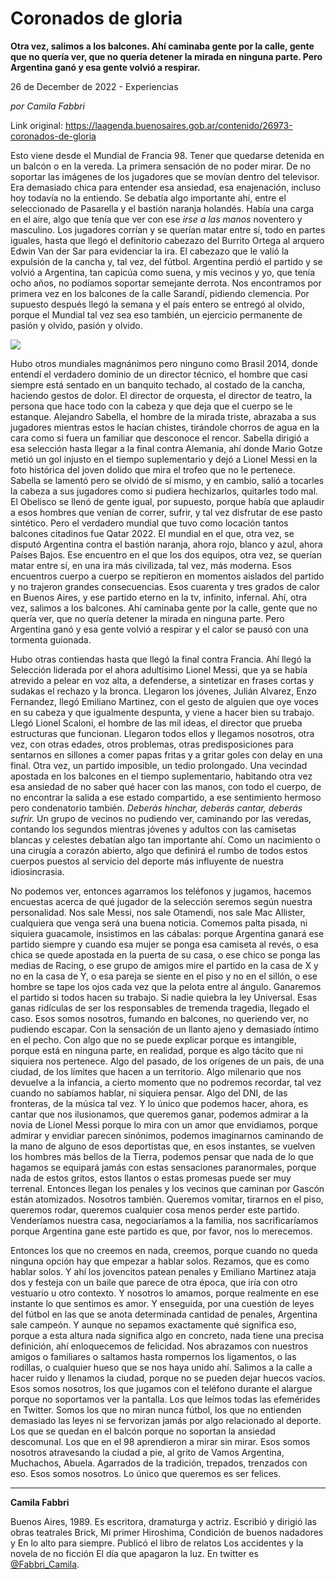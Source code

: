# Coronados de gloria

**Otra vez, salimos a los balcones. Ahí caminaba gente por la calle, gente que no quería ver, que no quería detener la mirada en ninguna parte. Pero Argentina ganó y esa gente volvió a respirar.**

26 de December de 2022 - Experiencias

_por Camila Fabbri_

Link original: https://laagenda.buenosaires.gob.ar/contenido/26973-coronados-de-gloria



Esto viene desde el Mundial de Francia 98. Tener que quedarse detenida en un balcón o en la vereda. La primera sensación de no poder mirar. De no soportar las imágenes de los jugadores que se movían dentro del televisor. Era demasiado chica para entender esa ansiedad, esa enajenación, incluso hoy todavía no la entiendo. Se debatía algo importante ahí, entre el seleccionado de Pasarella y el bastión naranja holandés. Había una carga en el aire, algo que tenía que ver con ese *irse a las manos* noventero y masculino. Los jugadores corrían y se querían matar entre sí, todo en partes iguales, hasta que llegó el definitorio cabezazo del Burrito Ortega al arquero Edwin Van der Sar para evidenciar la ira. El cabezazo que le valió la expulsión de la cancha y, tal vez, del fútbol. Argentina perdió el partido y se volvió a Argentina, tan capicúa como suena, y mis vecinos y yo, que tenía ocho años, no podíamos soportar semejante derrota. Nos encontramos por primera vez en los balcones de la calle Sarandí, pidiendo clemencia. Por supuesto después llegó la semana y el país entero se entregó al olvido, porque el Mundial tal vez sea eso también, un ejercicio permanente de pasión y olvido, pasión y olvido.




![](https://cdn.feater.me/files/images/766003/94938c6b-e4bb-421a-b0df-a4c9dd2441ab.jpg)




Hubo otros mundiales magnánimos pero ninguno como Brasil 2014, donde entendí el verdadero dominio de un director técnico, el hombre que casi siempre está sentado en un banquito techado, al costado de la cancha, haciendo gestos de dolor. El director de orquesta, el director de teatro, la persona que hace todo con la cabeza y que deja que el cuerpo se le estanque. Alejandro Sabella, el hombre de la mirada triste, abrazaba a sus jugadores mientras estos le hacían chistes, tirándole chorros de agua en la cara como si fuera un familiar que desconoce el rencor. Sabella dirigió a esa selección hasta llegar a la final contra Alemania, ahí donde Mario Gotze metió un gol injusto en el tiempo suplementario y dejó a Lionel Messi en la foto histórica del joven dolido que mira el trofeo que no le pertenece. Sabella se lamentó pero se olvidó de sí mismo, y en cambio, salió a tocarles la cabeza a sus jugadores como si pudiera hechizarlos, quitarles todo mal. El Obelisco se llenó de gente igual, por supuesto, porque había que aplaudir a esos hombres que venían de correr, sufrir, y tal vez disfrutar de ese pasto sintético. Pero el verdadero mundial que tuvo como locación tantos balcones citadinos fue Qatar 2022. El mundial en el que, otra vez, se disputó Argentina contra el bastión naranja, ahora rojo, blanco y azul, ahora Países Bajos. Ese encuentro en el que los dos equipos, otra vez, se querían matar entre sí, en una ira más civilizada, tal vez, más moderna. Esos encuentros cuerpo a cuerpo se repitieron en momentos aislados del partido y no trajeron grandes consecuencias. Esos cuarenta y tres grados de calor en Buenos Aires, y ese partido eterno en la tv, infinito, infernal. Ahí, otra vez, salimos a los balcones. Ahí caminaba gente por la calle, gente que no quería ver, que no quería detener la mirada en ninguna parte. Pero Argentina ganó y esa gente volvió a respirar y el calor se pausó con una tormenta guionada.




Hubo otras contiendas hasta que llegó la final contra Francia. Ahí llegó la Selección liderada por el ahora adultísimo Lionel Messi, que ya se había atrevido a pelear en voz alta, a defenderse, a sintetizar en frases cortas y sudakas el rechazo y la bronca. Llegaron los jóvenes, Julián Alvarez, Enzo Fernandez, llegó Emiliano Martinez, con el gesto de alguien que oye voces en su cabeza y que igualmente despunta, y viene a hacer bien su trabajo. Llegó Lionel Scaloni, el hombre de las mil ideas, el director que prueba estructuras que funcionan. Llegaron todos ellos y llegamos nosotros, otra vez, con otras edades, otros problemas, otras predisposiciones para sentarnos en sillones a comer papas fritas y a gritar goles con delay en una final. Otra vez, un partido imposible, un tedio prolongado. Una vecindad apostada en los balcones en el tiempo suplementario, habitando otra vez esa ansiedad de no saber qué hacer con las manos, con todo el cuerpo, de no encontrar la salida a ese estado compartido, a ese sentimiento hermoso pero condenatorio también. *Deberás hinchar, deberás cantar, deberás sufrir.* Un grupo de vecinos no pudiendo ver, caminando por las veredas, contando los segundos mientras jóvenes y adultos con las camisetas blancas y celestes debatían algo tan importante ahí. Como un nacimiento o una cirugía a corazón abierto, algo que definirá el rumbo de todos estos cuerpos puestos al servicio del deporte más influyente de nuestra idiosincrasia.




No podemos ver, entonces agarramos los teléfonos y jugamos, hacemos encuestas acerca de qué jugador de la selección seremos según nuestra personalidad. Nos sale Messi, nos sale Otamendi, nos sale Mac Allister, cualquiera que venga será una buena noticia. Comemos palta pisada, ni siquiera guacamole, insistimos en las cábalas: porque Argentina ganará ese partido siempre y cuando esa mujer se ponga esa camiseta al revés, o esa chica se quede apostada en la puerta de su casa, o ese chico se ponga las medias de Racing, o ese grupo de amigos mire el partido en la casa de X y no en la casa de Y, o esa pareja se siente en el piso y no en el sillón, o ese hombre se tape los ojos cada vez que la pelota entre al ángulo. Ganaremos el partido si todos hacen su trabajo. Si nadie quiebra la ley Universal. Esas ganas ridículas de ser los responsables de tremenda tragedia, llegado el caso. Esos somos nosotros, fumando en balcones, no queriendo ver, no pudiendo escapar. Con la sensación de un llanto ajeno y demasiado íntimo en el pecho. Con algo que no se puede explicar porque es intangible, porque está en ninguna parte, en realidad, porque es algo tácito que ni siquiera nos pertenece. Algo del pasado, de los orígenes de un país, de una ciudad, de los límites que hacen a un territorio. Algo milenario que nos devuelve a la infancia, a cierto momento que no podremos recordar, tal vez cuando no sabíamos hablar, ni siquiera pensar. Algo del DNI, de las fronteras, de la música tal vez. Y lo único que podemos hacer, ahora, es cantar que nos ilusionamos, que queremos ganar, podemos admirar a la novia de Lionel Messi porque lo mira con un amor que envidiamos, porque admirar y envidiar parecen sinónimos, podemos imaginarnos caminando de la mano de alguno de esos deportistas que, en esos instantes, se vuelven los hombres más bellos de la Tierra, podemos pensar que nada de lo que hagamos se equipará jamás con estas sensaciones paranormales, porque nada de estos gritos, estos llantos o estas promesas puede ser muy terrenal. Entonces llegan los penales y los vecinos que caminan por Gascón están atomizados. Nosotros también. Queremos vomitar, tirarnos en el piso, queremos rodar, queremos cualquier cosa menos perder este partido. Venderíamos nuestra casa, negociaríamos a la familia, nos sacrificaríamos porque Argentina gane este partido es que, por favor, nos lo merecemos.




Entonces los que no creemos en nada, creemos, porque cuando no queda ninguna opción hay que empezar a hablar solos. Rezamos, que es como hablar solos. Y ahí los jovencitos patean penales y Emiliano Martinez ataja dos y festeja con un baile que parece de otra época, que iría con otro vestuario u otro contexto. Y nosotros lo amamos, porque realmente en ese instante lo que sentimos es amor. Y enseguida, por una cuestión de leyes del fútbol en las que se anota determinada cantidad de penales, Argentina sale campeón. Y aunque no sepamos exactamente qué significa eso, porque a esta altura nada significa algo en concreto, nada tiene una precisa definición, ahí enloquecemos de felicidad. Nos abrazamos con nuestros amigos o familiares o saltamos hasta rompernos los ligamentos, o las rodillas, o cualquier hueso que se nos haya unido ahí. Salimos a la calle a hacer ruido y llenamos la ciudad, porque no se pueden dejar huecos vacíos. Esos somos nosotros, los que jugamos con el teléfono durante el alargue porque no soportamos ver la pantalla. Los que leímos todas las efemérides en Twitter. Somos los que no miran nunca fútbol, los que no entienden demasiado las leyes ni se fervorizan jamás por algo relacionado al deporte. Los que se quedan en el balcón porque no soportan la ansiedad descomunal. Los que en el 98 aprendieron a mirar sin mirar. Esos somos nosotros atravesando la ciudad a pie, al grito de Vamos Argentina, Muchachos, Abuela. Agarrados de la tradición, trepados, trenzados con eso. Esos somos nosotros. Lo único que queremos es ser felices.




---




**Camila Fabbri**




Buenos Aires, 1989. Es escritora, dramaturga y actriz. Escribió y dirigió las obras teatrales Brick, Mi primer Hiroshima, Condición de buenos nadadores y En lo alto para siempre. Publicó el libro de relatos Los accidentes y la novela de no ficción El día que apagaron la luz. En twitter es [@Fabbri\_Camila](https://twitter.com/fabbri_camila).



